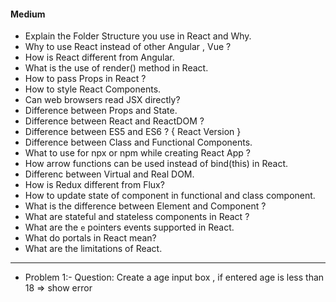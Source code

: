 #### Medium

- Explain the Folder Structure you use in React and Why.
- Why to use React instead of other Angular , Vue ?
- How is React different from Angular.
- What is the use of render() method in React.
- How to pass Props in React ?
- How to style React Components.
- Can web browsers read JSX directly?
- Difference between Props and State.
- Difference between React and ReactDOM ?
- Difference between ES5 and ES6 ? { React Version }
- Difference between Class and Functional Components.
- What to use for npx or npm while creating React App ?
- How arrow functions can be used instead of bind(this) in React.
- Differenc between Virtual and Real DOM.
- How is Redux different from Flux?
- How to update state of component in functional and class component.
- What is the difference between Element and Component ?
- What are stateful and stateless components in React ?
- What are the `e` pointers events supported in React.
- What do portals in React mean?
- What are the limitations of React.

---

- Problem 1:-
  Question: Create a age input box , if entered age is less than 18 => show error
